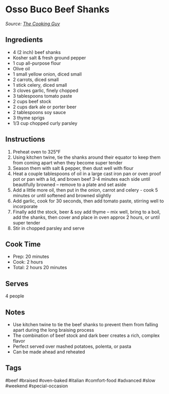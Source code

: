 # Osso Buco Beef Shanks

*Source: [The Cooking Guy](https://www.thecookingguy.com/recipes/osso-buco-beef-shanks-w-roasted-garlic-mascarpone-polenta)*

## Ingredients

- 4 (2 inch) beef shanks
- Kosher salt & fresh ground pepper
- 1 cup all-purpose flour
- Olive oil
- 1 small yellow onion, diced small
- 2 carrots, diced small
- 1 stick celery, diced small
- 3 cloves garlic, finely chopped
- 3 tablespoons tomato paste
- 2 cups beef stock
- 2 cups dark ale or porter beer
- 2 tablespoons soy sauce
- 3 thyme sprigs
- 1/3 cup chopped curly parsley

## Instructions

1. Preheat oven to 325°F
2. Using kitchen twine, tie the shanks around their equator to keep them from coming apart when they become super tender
3. Season them with salt & pepper, then dust well with flour
4. Heat a couple tablespoons of oil in a large cast iron pan or oven proof pot or pan with a lid, and brown beef 3-4 minutes each side until beautifully browned – remove to a plate and set aside
5. Add a little more oil, then put in the onion, carrot and celery - cook 5 minutes or until softened and browned slightly
6. Add garlic, cook for 30 seconds, then add tomato paste, stirring well to incorporate
7. Finally add the stock, beer & soy add thyme – mix well, bring to a boil, add the shanks, then cover and place in oven approx 2 hours, or until super tender
8. Stir in chopped parsley and serve

## Cook Time
- Prep: 20 minutes
- Cook: 2 hours
- Total: 2 hours 20 minutes

## Serves
4 people

## Notes
- Use kitchen twine to tie the beef shanks to prevent them from falling apart during the long braising process
- The combination of beef stock and dark beer creates a rich, complex flavor
- Perfect served over mashed potatoes, polenta, or pasta
- Can be made ahead and reheated

## Tags
#beef #braised #oven-baked #italian #comfort-food #advanced #slow #weekend #special-occasion
